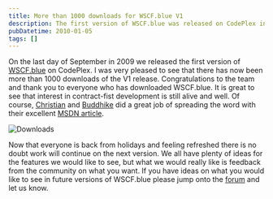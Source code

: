 ```yaml
---
title: More than 1000 downloads for WSCF.blue V1
description: The first version of WSCF.blue was released on CodePlex in September 2009 and has since had over 1000 downloads. Christian and Buddhike helped to spread the word with an MSDN article. The team is now back from holidays and looking for feedback from the community on what they would like to see in future versions of WSCF.blue.
pubDatetime: 2010-01-05
tags: []
---
```


On the last day of September in 2009 we released the first version of [WSCF.blue](http://wscfblue.codeplex.com/) on CodePlex. I was very pleased to see that there has now been more than 1000 downloads of the V1 release. Congratulations to the team and thank you to everyone who has downloaded WSCF.blue. It is great to see that interest in contract-fist development is still alive and well. Of course, [Christian](http://blogs.thinktecture.com/cweyer/) and [Buddhike](http://blogs.thinktecture.com/buddhike) did a great job of spreading the word with their excellent [MSDN article](http://msdn.microsoft.com/en-us/magazine/ee335699.aspx).

![Downloads](/images/blog/WSCF-downloads.png)

Now that everyone is back from holidays and feeling refreshed there is no doubt work will continue on the next version. We all have plenty of ideas for the features we would like to see, but what we would really like is feedback from the community on what you want. If you have ideas on what you would like to see in future versions of WSCF.blue please jump onto the [forum](http://wscfblue.codeplex.com/Thread/List.aspx) and let us know.
